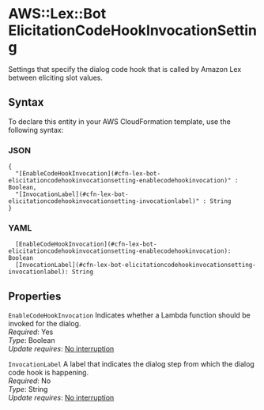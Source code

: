 # AWS::Lex::Bot ElicitationCodeHookInvocationSetting<a name="aws-properties-lex-bot-elicitationcodehookinvocationsetting"></a>

Settings that specify the dialog code hook that is called by Amazon Lex between eliciting slot values\.

## Syntax<a name="aws-properties-lex-bot-elicitationcodehookinvocationsetting-syntax"></a>

To declare this entity in your AWS CloudFormation template, use the following syntax:

### JSON<a name="aws-properties-lex-bot-elicitationcodehookinvocationsetting-syntax.json"></a>

```
{
  "[EnableCodeHookInvocation](#cfn-lex-bot-elicitationcodehookinvocationsetting-enablecodehookinvocation)" : Boolean,
  "[InvocationLabel](#cfn-lex-bot-elicitationcodehookinvocationsetting-invocationlabel)" : String
}
```

### YAML<a name="aws-properties-lex-bot-elicitationcodehookinvocationsetting-syntax.yaml"></a>

```
  [EnableCodeHookInvocation](#cfn-lex-bot-elicitationcodehookinvocationsetting-enablecodehookinvocation): Boolean
  [InvocationLabel](#cfn-lex-bot-elicitationcodehookinvocationsetting-invocationlabel): String
```

## Properties<a name="aws-properties-lex-bot-elicitationcodehookinvocationsetting-properties"></a>

`EnableCodeHookInvocation` <a name="cfn-lex-bot-elicitationcodehookinvocationsetting-enablecodehookinvocation"></a>
Indicates whether a Lambda function should be invoked for the dialog\.  
_Required_: Yes  
_Type_: Boolean  
_Update requires_: [No interruption](https://docs.aws.amazon.com/AWSCloudFormation/latest/UserGuide/using-cfn-updating-stacks-update-behaviors.html#update-no-interrupt)

`InvocationLabel` <a name="cfn-lex-bot-elicitationcodehookinvocationsetting-invocationlabel"></a>
A label that indicates the dialog step from which the dialog code hook is happening\.  
_Required_: No  
_Type_: String  
_Update requires_: [No interruption](https://docs.aws.amazon.com/AWSCloudFormation/latest/UserGuide/using-cfn-updating-stacks-update-behaviors.html#update-no-interrupt)
